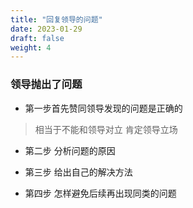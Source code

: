 ```yaml
---
title: "回复领导的问题"
date: 2023-01-29
draft: false
weight: 4
---
```


### 领导抛出了问题

+ 第一步首先赞同领导发现的问题是正确的 

> 相当于不能和领导对立 肯定领导立场

+ 第二步 分析问题的原因

+ 第三步  给出自己的解决方法

+ 第四步 怎样避免后续再出现同类的问题



